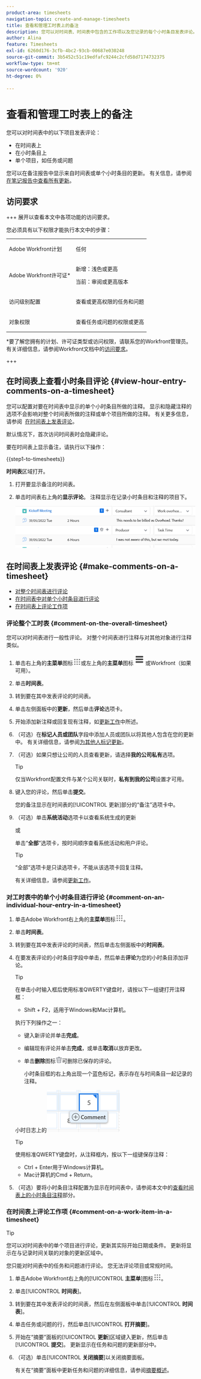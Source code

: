 ```yaml
---
product-area: timesheets
navigation-topic: create-and-manage-timesheets
title: 查看和管理工时表上的备注
description: 您可以对时间表、时间表中包含的工作项以及您记录的每个小时条目发表评论。
author: Alina
feature: Timesheets
exl-id: 6260d176-3cfb-4bc2-93cb-00687e030248
source-git-commit: 3b5452c51c19edfafc9244c2cfd58d7174732375
workflow-type: tm+mt
source-wordcount: '920'
ht-degree: 0%

---
```


# 查看和管理工时表上的备注

<!-- Audited: April, 2024-->

您可以对时间表中的以下项目发表评论：

* 在时间表上
* 在小时条目上
* 单个项目，如任务或问题

您可以在备注报告中显示来自时间表或单个小时条目的更新。 有关信息，请参阅[在笔记报告中查看所有更新](/help/quicksilver/workfront-basics/updating-work-items-and-viewing-updates/view-all-updates-in-a-report.md)。

## 访问要求

+++ 展开以查看本文中各项功能的访问要求。 

您必须具有以下权限才能执行本文中的步骤：

<table style="table-layout:auto"> 
 <col> 
 <col> 
 <tbody> 
  <tr> 
   <td role="rowheader">Adobe Workfront计划</td> 
   <td> <p>任何</p> </td> 
  </tr> 
  <tr> 
   <td role="rowheader">Adobe Workfront许可证*</td> 
   <td> <p>新增：浅色或更高 </p>
   <p>当前：审阅或更高版本</p> </td> 
  </tr> 
  <tr> 
   <td role="rowheader">访问级别配置</td> 
   <td> <p>查看或更高权限的任务和问题</p> </td> 
  </tr> 
  <tr> 
   <td role="rowheader">对象权限</td> 
   <td> <p>查看任务或问题的权限或更高</p> </td> 
  </tr> 
 </tbody> 
</table>

*要了解您拥有的计划、许可证类型或访问权限，请联系您的Workfront管理员。 有关详细信息，请参阅Workfront文档中的[访问要求](/help/quicksilver/administration-and-setup/add-users/access-levels-and-object-permissions/access-level-requirements-in-documentation.md)。

+++

## 在时间表上查看小时条目评论 {#view-hour-entry-comments-on-a-timesheet}

您可以配置对要在时间表中显示的单个小时条目所做的注释。 显示和隐藏注释的选项不会影响对整个时间表所做的注释或单个项目所做的注释。 有关更多信息，请参阅  [在时间表上发表评论](#make-comments-on-a-timesheet)。

默认情况下，首次访问时间表时会隐藏评论。

要在时间表上显示备注，请执行以下操作：

{{step1-to-timesheets}}

**时间表**&#x200B;区域打开。

1. 打开要显示备注的时间表。
1. 单击时间表右上角的&#x200B;**显示评论**。
注释显示在记录小时条目和注释的项目下。

   ![评论在重新设计的任务时间表下展开](assets/comments-expanded-under-tasks-redesigned-timesheet.png)


## 在时间表上发表评论 {#make-comments-on-a-timesheet}

* [对整个时间表进行评论](#comment-on-the-overall-timesheet)
* [在时间表中对单个小时条目进行评论](#comment-on-an-individual-hour-entry-in-a-timesheet)
* [在时间表上评论工作项](#comment-on-a-work-item-in-a-timesheet)

### 评论整个工时表 {#comment-on-the-overall-timesheet}

您可以对时间表进行一般性评论。 对整个时间表进行注释与对其他对象进行注释类似。

1. 单击右上角的&#x200B;**主菜单**&#x200B;图标![主菜单图标](assets/main-menu-icon.png)或左上角的&#x200B;**主菜单**&#x200B;图标![行主菜单](assets/lines-main-menu.png)或Workfront（如果可用）。

1. 单击&#x200B;**时间表**。
1. 转到要在其中发表评论的时间表。
1. 单击左侧面板中的&#x200B;**更新**，然后单击&#x200B;**评论**&#x200B;选项卡。
1. 开始添加新注释或回复现有注释，如[更新工作](../../workfront-basics/updating-work-items-and-viewing-updates/update-work.md)中所述。
1. （可选）在&#x200B;**标记人员或团队**&#x200B;字段中添加人员或团队以将其他人包含在您的更新中。 有关详细信息，请参阅[为其他人标记更新](../../workfront-basics/updating-work-items-and-viewing-updates/tag-others-on-updates.md)。
1. （可选）如果只想让公司的人员查看更新，请选择&#x200B;**我的公司私有**&#x200B;选项。

   >[!TIP]
   >
   >仅当Workfront配置文件与某个公司关联时，**私有到我的公司**&#x200B;设置才可用。
1. 键入您的评论，然后单击&#x200B;**提交**。

   您的备注显示在时间表的[!UICONTROL 更新]部分的“备注”选项卡中。

1. （可选）单击&#x200B;**系统活动**&#x200B;选项卡以查看系统生成的更新

   或

   单击“**全部**”选项卡，按时间顺序查看系统活动和用户评论。

   >[!TIP]
   >
   >   “全部”选项卡是只读选项卡，不能从该选项卡回复注释。


   有关详细信息，请参阅[更新工作](/help/quicksilver/workfront-basics/updating-work-items-and-viewing-updates/update-work.md)。

### 对工时表中的单个小时条目进行评论 {#comment-on-an-individual-hour-entry-in-a-timesheet}

1. 单击Adobe Workfront右上角的&#x200B;**主菜单**&#x200B;图标![主菜单图标](assets/main-menu-icon.png)。

1. 单击&#x200B;**时间表**。
1. 转到要在其中发表评论的时间表，然后单击左侧面板中的&#x200B;**时间表**。
1. 在要发表评论的小时条目字段中单击，然后单击&#x200B;**评论**&#x200B;为您的小时条目添加评论。

   >[!TIP]
   >
   >   在单击小时输入框后使用标准QWERTY键盘时，请按以下一组键打开注释框：
   >   * Shift + F2，适用于Windows和Mac计算机。

   执行下列操作之一：

   * 键入新评论并单击&#x200B;**完成**。
   * 编辑现有评论并单击&#x200B;**完成**，或单击&#x200B;**取消**&#x200B;以放弃更改。
   * 单击&#x200B;**删除**&#x200B;图标![删除图标](assets/delete.png)可删除已保存的评论。

     小时条目框的右上角出现一个蓝色标记，表示存在与时间条目一起记录的注释。

   小时日志上的![评论按钮重新设计了时间表](assets/commment-button-on-hour-log-redesigned-timesheet.png)

   >[!TIP]
   >
   >   使用标准QWERTY键盘时，从注释框内，按以下一组键保存注释：
   >   * Ctrl + Enter用于Windows计算机。
   >   * Mac计算机的Cmd + Return。


1. （可选）要将小时条目注释配置为显示在时间表中，请参阅本文中的[查看时间表上的小时条目注释](#view-hour-entry-comments-on-a-timesheet)部分。

### 在时间表上评论工作项 {#comment-on-a-work-item-in-a-timesheet}

>[!TIP]
>
>您可以对时间表中的单个项目进行评论，更新其实际开始日期或条件。 更新将显示在与记录时间关联的对象的更新区域中。


您只能对时间表中的任务和问题进行评论。 您无法评论项目或常规时间。

1. 单击Adobe Workfront右上角的&#x200B;[!UICONTROL **主菜单**]&#x200B;图标![主菜单图标](assets/main-menu-icon.png)。
1. 单击&#x200B;[!UICONTROL **时间表**]。
1. 转到要在其中发表评论的时间表，然后在左侧面板中单击&#x200B;[!UICONTROL **时间表**]。
1. 单击任务或问题的行，然后单击&#x200B;[!UICONTROL **打开摘要**]。
1. 开始在“摘要”面板的&#x200B;[!UICONTROL **更新**]&#x200B;区域键入更新，然后单击&#x200B;[!UICONTROL **提交**]。
更新显示在任务和问题的更新部分中。
1. （可选）单击&#x200B;[!UICONTROL **关闭摘要**]&#x200B;以关闭摘要面板。

   有关在“摘要”面板中更新任务和问题的详细信息，请参阅[摘要概述](../../workfront-basics/the-new-workfront-experience/summary-overview.md)。
